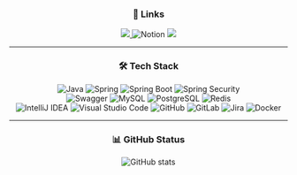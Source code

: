 <h3 align="center"><b>🔗 Links</b></h3>
<div align = "center">
  <a href="https://olzlml.tistory.com/" target="_blank">
    <img src="https://img.shields.io/badge/Tistory-000000.svg?style=for-the-badge&logo=Tistory&logoColor=white"/>
  </a>
  <img alt="Notion" src ="https://img.shields.io/badge/Notion-000000.svg?&style=for-the-badge&logo=Notion&logoColor=white"/>
  <a href="https://www.instagram.com/1zzimy" target="_blank">
    <img src="https://img.shields.io/badge/Instagram-FF0069.svg?style=for-the-badge&logo=Instagram&logoColor=white"/>
  </a>
</div>

---

<h3 align="center"><b>🛠 Tech Stack</b></h3>
<div align = "center">
  <img alt="Java" src="https://img.shields.io/badge/Java-007396.svg?&style=for-the-badge&logo=JAVA&logoColor=white"/>
  <img alt="Spring" src ="https://img.shields.io/badge/Spring-6DB33F.svg?&style=for-the-badge&logo=Spring&logoColor=white"/>
  <img alt="Spring Boot" src ="https://img.shields.io/badge/Spring Boot-6DB33F.svg?&style=for-the-badge&logo=SpringBoot&logoColor=white"/>
  <img alt="Spring Security" src ="https://img.shields.io/badge/Spring Security-6DB33F.svg?&style=for-the-badge&logo=SpringSecurity&logoColor=white"/><br>
  <img alt="Swagger" src ="https://img.shields.io/badge/Swagger-85EA2D.svg?&style=for-the-badge&logo=swagger&logoColor=white"/>
  <img alt="MySQL" src ="https://img.shields.io/badge/MySQL-4479A1.svg?&style=for-the-badge&logo=MySQL&logoColor=white"/>
  <img alt="PostgreSQL" src ="https://img.shields.io/badge/PostgreSQL-4169E1.svg?&style=for-the-badge&logo=PostgreSQL&logoColor=white"/>
  <img alt="Redis" src ="https://img.shields.io/badge/Redis-FF4438.svg?&style=for-the-badge&logo=Redis&logoColor=white"/>
</div>
<div align="center">
  <img alt="IntelliJ IDEA" src ="https://img.shields.io/badge/IntelliJ IDEA-000000.svg?&style=for-the-badge&logo=intellijidea&logoColor=white"/>
  <img alt="Visual Studio Code" src ="https://img.shields.io/badge/Visual Studio Code-007ACC.svg?&style=for-the-badge&logo=VisualstudioCode&logoColor=white"/>
  <img alt="GitHub" src ="https://img.shields.io/badge/GitHub-181717.svg?&style=for-the-badge&logo=GitHub&logoColor=white"/>
  <img alt="GitLab" src ="https://img.shields.io/badge/GitLab-FC6D26.svg?&style=for-the-badge&logo=GitLab&logoColor=white"/>
  <img alt="Jira" src ="https://img.shields.io/badge/Jira-0052CC.svg?&style=for-the-badge&logo=Jira&logoColor=white"/>
  <img alt="Docker" src ="https://img.shields.io/badge/Docker-2496ED.svg?&style=for-the-badge&logo=Docker&logoColor=white"/>
</div>

---

<h3 align="center"><b>📊 GitHub Status</b></h3>
<div align="center">
  
  ![GitHub stats](https://github-readme-stats.vercel.app/api?username=1zzimy&hide=contribs,prs&show_icons=true&theme=dark)
</div>
